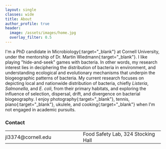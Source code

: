 ```yaml
---
layout: single
classes: wide
title: About
author_profile: true
header:
  image: /assets/images/home.jpg
  overlay_filter: 0.5
---
```


I'm a PhD candidate in [Microbiology](https://micro.cornell.edu){:target="_blank"} at Cornell University, under the mentorship of [Dr. Martin Wiedmann](https://foodsafety.foodscience.cornell.edu){:target="_blank"}. I like playing "hide-and-seek" games with bacteria. In other words, my research interest lies in deciphering the distribution of bacteria in environment, and understanding ecological and evolutionary mechanisms that underpin the biogeographic patterns of bacteria. My current research focuses on depicting local and nationwide distribution of bacteria, chiefly _Listeria_, _Salmonella_, and _E. coli_, from their primary habitats, and exploring the influence of selection, dispersal, drift, and divergence on bacterial biogeography. I enjoy [photography](https://500px.com/cccelialiao){:target="_blank"}, tennis, [piano](https://list.youku.com/albumlist/show/id_51847948.html?spm=a2h0j.11185381.bpmodule-playpage-righttitle.5~H2~A){:target="_blank"}, ukulele, and [cooking](https://photos.app.goo.gl/9taqK59gWNfDu55JA){:target="_blank"} when I'm not engaged in academic pursuits.

### Contact

<table style="width:100%">
<tr>
	<td width="50%"><a  href="mailto:jl3374@cornell.edu" title="Email me"><i class="fa fa-fw fa-envelope"></i> jl3374@cornell.edu</a></td>
	<td width="50%"><a href="https://www.google.com/maps/place/Stocking+Hall+-+Department+of+Food+Science,+Ithaca,+NY+14850/@42.4471104,-76.4710982,17z/data=!4m2!3m1!1s0x89d081f635ffd94d:0x20c8f93819d59c15" title="Show on map" target="_blank"><i class="fa fa-fw fa-map-marker"></i> Food Safety Lab, 324 Stocking Hall</a></td>
</tr>
</table>

<style type="text/css">
  table, td {
    border: 0px solid black;
  }
  td {
    padding: 0px;
  }
	a {
		text-decoration: none;
	}
</style>
